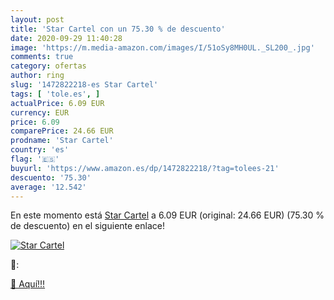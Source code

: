 ```yaml
---
layout: post
title: 'Star Cartel con un 75.30 % de descuento'
date: 2020-09-29 11:40:28
image: 'https://m.media-amazon.com/images/I/51oSy8MH0UL._SL200_.jpg'
comments: true
category: ofertas
author: ring
slug: '1472822218-es Star Cartel'
tags: [ 'tole.es', ]
actualPrice: 6.09 EUR
currency: EUR
price: 6.09
comparePrice: 24.66 EUR
prodname: 'Star Cartel'
country: 'es'
flag: '🇪🇸'
buyurl: 'https://www.amazon.es/dp/1472822218/?tag=tolees-21'
descuento: '75.30'
average: '12.542'
---
```


En este momento está [Star Cartel](https://www.amazon.es/dp/1472822218/?tag=tolees-21) a 6.09 EUR (original: 24.66 EUR) (75.30 %  de descuento) en el siguiente enlace!

[![Star Cartel](https://m.media-amazon.com/images/I/51oSy8MH0UL._SL200_.jpg)](https://www.amazon.es/dp/1472822218/?tag=tolees-21)

🔎:


[🛒 Aquí!!!](https://www.amazon.es/dp/1472822218/?tag=tolees-21)
